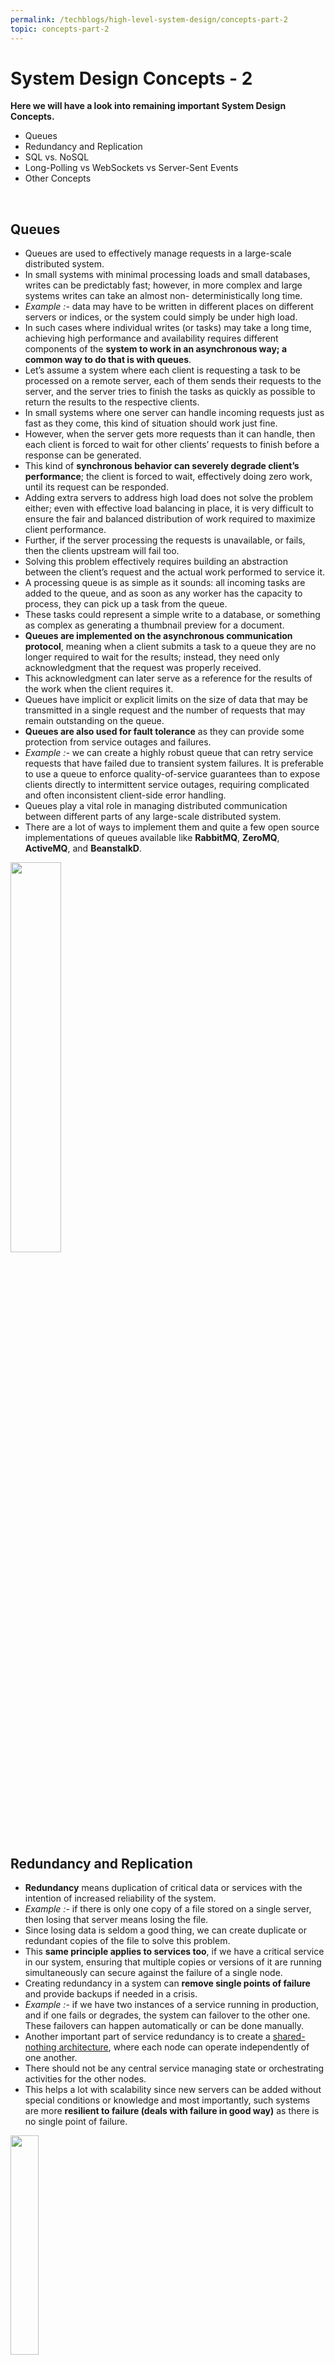 ```yaml
---
permalink: /techblogs/high-level-system-design/concepts-part-2
topic: concepts-part-2
---
```




# System Design Concepts - 2

**Here we will have a look into remaining important System Design Concepts.**

- Queues
- Redundancy and Replication
- SQL vs. NoSQL
- Long-Polling vs WebSockets vs Server-Sent Events
- Other Concepts

<br>

## Queues

- Queues are used to effectively manage requests in a large-scale distributed system.
- In small systems with minimal processing loads and small databases, writes can be predictably fast; however, in more complex and large systems writes can take an almost non- deterministically long time.
- *Example :-* data may have to be written in different places on different servers or indices, or the system could simply be under high load.
- In such cases where individual writes (or tasks) may take a long time, achieving high performance and availability requires different components of the **system to work in an asynchronous way; a common way to do that is with queues**.
- Let’s assume a system where each client is requesting a task to be processed on a remote server, each of them sends their requests to the server, and the server tries to finish the tasks as quickly as possible to return the results to the respective clients.
- In small systems where one server can handle incoming requests just as fast as they come, this kind of situation should work just fine.
- However, when the server gets more requests than it can handle, then each client is forced to wait for other clients’ requests to finish before a response can be generated.
- This kind of **synchronous behavior can severely degrade client’s performance**; the client is forced to wait, effectively doing zero work, until its request can be responded.
- Adding extra servers to address high load does not solve the problem either; even with effective load balancing in place, it is very difficult to ensure the fair and balanced distribution of work required to maximize client performance.
- Further, if the server processing the requests is unavailable, or fails, then the clients upstream will fail too.
- Solving this problem effectively requires building an abstraction between the client’s request and the actual work performed to service it.
- A processing queue is as simple as it sounds: all incoming tasks are added to the queue, and as soon as any worker has the capacity to process, they can pick up a task from the queue.
- These tasks could represent a simple write to a database, or something as complex as generating a thumbnail preview for a document.
- **Queues are implemented on the asynchronous communication protocol**, meaning when a client submits a task to a queue they are no longer required to wait for the results; instead, they need only acknowledgment that the request was properly received.
- This acknowledgment can later serve as a reference for the results of the work when the client requires it.
- Queues have implicit or explicit limits on the size of data that may be transmitted in a single request and the number of requests that may remain outstanding on the queue.
- **Queues are also used for fault tolerance** as they can provide some protection from service outages and failures.
- *Example :-* we can create a highly robust queue that can retry service requests that have failed due to transient system failures. It is preferable to use a queue to enforce quality-of-service guarantees than to expose clients directly to intermittent service outages, requiring complicated and often inconsistent client-side error handling.
- Queues play a vital role in managing distributed communication between different parts of any large-scale distributed system.
- There are a lot of ways to implement them and quite a few open source implementations of queues available like **RabbitMQ**, **ZeroMQ**, **ActiveMQ**, and **BeanstalkD**.

<img src="assets/queues.png" style="width:40%;" />

<br>

## Redundancy and Replication

- **Redundancy** means duplication of critical data or services with the intention of increased reliability of the system. 
- *Example :-* if there is only one copy of a file stored on a single server, then losing that server means losing the file.
- Since losing data is seldom a good thing, we can create duplicate or redundant copies of the file to solve this problem.
- This **same principle applies to services too**, if we have a critical service in our system, ensuring that multiple copies or versions of it are running simultaneously can secure against the failure of a single node.
- Creating redundancy in a system can **remove single points of failure** and provide backups if needed in a crisis.
- *Example :-* if we have two instances of a service running in production, and if one fails or degrades, the system can failover to the other one. These failovers can happen automatically or can be done manually.
- Another important part of service redundancy is to create a [shared- nothing architecture](), where each node can operate independently of one another.
- There should not be any central service managing state or orchestrating activities for the other nodes.
- This helps a lot with scalability since new servers can be added without special conditions or knowledge and most importantly, such systems are more **resilient to failure (deals with failure in good way)** as there is no single point of failure.

<img src="assets/redundancy_replication.png" style="width:30%;" />

<br>

## SQL vs. NoSQL

- In the world of databases, there are two main types of solutions: SQL (relational databases) and NoSQL (non-relational databases).
- Both of them differ in the way they were built, the kind of information they store, and how they store it.
- Relational databases are structured and have **predefined schemas**, like phone books that store phone numbers and addresses.
- Non-relational databases are **unstructured, distributed and have a dynamic schema**, like file folders that hold everything from a person’s address and phone number to their Facebook ‘likes’ and online shopping preferences.

###### SQL Databases

- Relational databases store data in rows and columns.
- Each row contains all the information about one entity, and columns are all the separate data points.
- Some of the most popular relational databases are **MySQL**, **Oracle**, MS SQL Server, **SQLite**, **Postgres**, MariaDB, etc.

###### NoSQL Databases

- [Key-Value Stores:]()
  - Data is stored in an **array of key-value pairs**.
  - The ***key*** is an attribute name, which is linked to a ***value***.
  - Well-known key value stores include **Redis**, Voldemort and **Dynamo**.
- [Document Databases:]()
  - In these databases data is stored in **documents**, instead of rows and columns in a table.
  - These documents are grouped together in collections where each document can have an entirely different structure.
  - Document databases include the **CouchDB** and **MongoDB**.
- [Wide-Column Databases:]()
  - Instead of ***tables*** in columnar databases we have column families, which are containers for rows.
  - Unlike relational databases, no need to know all the columns up front & each row doesn’t need to have the same no. of columns.
  - Columnar databases are **best suited for analyzing large datasets** - big names include **Cassandra** and **HBase**.
- [Graph Databases:]()
  - Used to store data whose relations are best represented in a graph.
  - Data is saved in graph structures with nodes (entities), properties (information about the entities) and lines (connections between the entities).
  - Examples of graph database include **Neo4J** and **InfiniteGraph**.

<br>

> ##### High level differences between SQL and NoSQL

- [Storage:]()
  - SQL stores data in tables, where each row represents an entity, and each column represents a data point about that entity; for example, if we are storing a car entity in a table, different columns could be Color, Make, Model, and so on.
  - NoSQL databases have different data storage models. The main ones are key-value, document, graph and columnar.
- [Schema:]() 
  - In SQL, each record conforms to a fixed schema, meaning the columns must be decided and chosen before data entry and each row must have data for each column. The schema can be altered later, but it involves modifying the whole database and going offline.
  - Whereas in NoSQL, schemas are dynamic. Columns can be added on the fly, and each row (or equivalent) doesn’t have to contain data for each column.
- [Querying:]() 
  - SQL databases uses SQL (structured query language) for defining and manipulating the data, which is very powerful.
  - In NoSQL database, queries are focused on a collection of documents. Sometimes it is also called UnQL (Unstructured Query Language). Different databases have different syntax for using UnQL.
- [Scalability:]()
  - In most common situations, SQL databases are **vertically scalable**, i.e., by increasing the horsepower (higher Memory, CPU, etc.) of the hardware, which can get very expensive. It is possible to scale a relational database across multiple servers, but this is a challenging and time-consuming process.
  - On the other hand, NoSQL databases are **horizontally scalable**, meaning we can add more servers easily in our NoSQL database infrastructure to handle large traffic. Any cheap commodity hardware or cloud instances can host NoSQL databases, thus making it a lot more cost-effective than vertical scaling. A lot of NoSQL technologies also distribute data across servers automatically.
- [Reliability or ACID Compliancy (Atomicity, Consistency, Isolation, Durability):]()
  - The vast majority of relational databases are ACID compliant. So, when it comes to data reliability and safe guarantee of performing transactions, SQL databases are still the better bet.
  - Most of the NoSQL solutions sacrifice ACID compliance for performance and scalability.

<br>

> ##### SQL VS. NoSQL - Which one to use ?

- When it comes to database technology, there’s **no one-size-fits-all solution**.
- That’s why many businesses rely on both relational and non- relational databases for different needs.
- Even as NoSQL databases are gaining popularity for their speed and scalability, there are still situations where a highly structured SQL database may perform better; choosing the right technology hinges on the use case.

###### Reasons to use SQL Database

1. We need to ensure **ACID compliance** as it reduces anomalies and protects the integrity of your database by prescribing exactly how transactions interact with the database. Generally, NoSQL databases sacrifice ACID compliance for scalability and processing speed, but **for many e-commerce and financial applications, an ACID-compliant database remains the preferred option**.

2. The data is structured and unchanging and if our business is not experiencing massive growth that would require more servers and if we are only working with data that’s consistent, then there may be no reason to use a system designed to support a variety of data types and high traffic volume.

###### Reasons to use NoSQL database
When all the other components of our application are fast and seamless, NoSQL databases prevent data from being the bottleneck.

Big data is contributing to a large success for NoSQL databases, mainly because it handles data differently than the traditional relational databases. A few popular examples of NoSQL databases are MongoDB, CouchDB, Cassandra, and HBase.

1. **Storing large volumes of data** that often have little to no structure. It sets no limits on the types of data we can store together and allows us to add different new types as the need changes. With document-based databases, you can store data in one place without having to define what “types” of data those are in advance.
2. **Making the most of cloud computing and storage**. Cloud-based storage is an excellent cost-saving solution but requires data to be easily spread across multiple servers to scale up. Using commodity (affordable, smaller) hardware on-site or in the cloud saves you the hassle of additional software, and NoSQL databases like Cassandra are designed to be scaled across multiple data centers out of the box without a lot of headaches.
3. **Rapid development**. NoSQL is extremely useful for rapid development as it doesn’t need to be prepped ahead of time. If you’re working on quick iterations of your system which require making frequent updates to the data structure without a lot of downtime between versions, a relational database will slow you down.

<br>

> ##### ACID vs. BASE

- **ACID:** Atomic, Consistency, Isolation, Durability
  - Database systems designed with traditional ACID guarantees in mind such as RDBMS choose consistency over availability.
- **BASE:** Basically Available Soft State Eventual Consistency 
  - Database systems designed around the BASE philosophy, common in the NoSQL movement, choose availability over consistency.
  - When we start using NoSQL databases we need to understand which part of ACID properties we are willing to sacrifice.

<br>

## HTTP vs Long-Polling vs WebSockets vs Server-Sent Events 

All theese are **popular communication protocols** between a client like a web browser & a web server.

###### 1. HTTP (Hyper Text Transfer Protocol)

- Following are a sequence of events for regular HTTP request:
  1. Client opens a connection and requests data from the server.
  2. The server calculates the response.
  3. The server sends the response back to the client on the opened request.

<img src="assets/http_protocol.png" style="width:45%;" />

###### 2. Ajax Poling

- Polling is a standard technique used by the vast majority of AJAX applications.
- The basic idea is that the client repeatedly polls (or requests) a server for data. The client makes a request and waits for the server to respond with data. If no data is available, an empty response is returned.
  1. Client opens a connection and requests data from the server using regular HTTP.
  2. The requested webpage sends requests to the server at regular intervals (e.g., 0.5 seconds).
  3. The server calculates the response and sends it back, just like regular HTTP traffic.
  4. Client repeats the above three steps periodically to get updates from the server.

- Problem with Polling is that the client has to keep asking the server for any new data. As a result, a lot of responses are empty creating HTTP overhead.

<img src="assets/ajax_polling.png" style="width:45%;" />

###### 3. HTTP Long-Polling

- A variation of the traditional polling technique that allows the server to push information to a client, whenever the data is available.
- With Long-Polling, the client requests information from the server exactly as in normal polling, but with the expectation that the server may not respond immediately. That’s why this technique is sometimes referred to as a **Hanging GET**.
- If the server does not have any data available for the client, instead of sending an empty response, the server holds the request and waits until some data becomes available.
- Once the data becomes available, a full response is sent to the client. The client then immediately re-request information from the server so that the server will almost always have an available waiting request that it can use to deliver data in response to an event.
- The basic life cycle of an application using HTTP Long-Polling is as follows:
  1. The client makes an initial request using regular HTTP and then waits for a response.
  2. The server delays its response until an update is available, or until a timeout has occurred.
  3. When an update is available, the server sends a full response to the client.
  4. The client typically sends a new long-poll request, either immediately upon receiving a response or after a pause to allow an acceptable latency period.
  5. Each Long-Poll request has a timeout. The client has to reconnect periodically after the connection is closed, due to timeouts.

<img src="assets/http_long_polling.png" style="width:45%;" />

###### 4. WebSockets

- WebSocket provides Full duplex communication channels over a single TCP connection.
- It provides a persistent connection between a client and a server that both parties can use to start sending data at any time.
- The client establishes a WebSocket connection through a process known as the **WebSocket handshake** and if the process succeeds, then the server and client can exchange data in both directions at any time.
- The WebSocket protocol enables communication between a client and a server with lower overheads, facilitating real-time data transfer from and to the server.
- This is made possible by providing a standardized way for the server to send content to the browser without being asked by the client, and allowing for messages to be passed back and forth while keeping the connection open.
- In this way, a two-way (bi-directional) ongoing conversation can take place between a client and a server.

<img src="assets/websockets.png" style="width:40%;" />

###### 5. Sever-Sent Events (SSEs)

- Under SSEs the client establishes a persistent and long-term connection with the server.
- The server uses this connection to send data to a client.
- But if the client wants to send data to the server, it would require the use of another technology/protocol to do so.
  1. Client requests data from a server using regular HTTP.
  2. The requested webpage opens a connection to the server.
  3. The server sends the data to the client whenever there’s new information available.
- SSEs are best when we need real-time traffic from the server to the client or if the server is generating data in a loop and will be sending multiple events to the client.

<img src="assets/server-sent-events.png" style="width:45%;" />

<br>

<br>

## Other Concepts

##### Optimistic  vs.  Pessimistic Locking

- **Optimistic Locking**:
  - While doing a database transaction we do not acquire any locks.
  - But when we are ready to commit our transaction at that point we check to see if no other transaction updated the record which we are working on.
- **Pessimistic Locking:**
  - While doing a database transaction we acquire all the locks beforehand and then we commit the transaction.
- Both of them have their pros and cons and we need to know which of these locking to which scenarios.

##### Strong  vs.  Eventual Consistency

- **Strong Consistency:**
  - Reads will always see the latest writes.
  - Used in Relational Databases.
- **Eventual Consistency:**
  - Reads will see some writes initially and eventually it will see all the writes.
  - In NoSQL Databases we need to decide whether we want strong or eventual consistency.
- The benefit the eventual consistency has is it provides higher availability.

##### Data-centres / Racks / Hosts

- Need to be aware how data-centres are architecture and how they are arranged today.
- Data-centres have Racks and Racks have hosts.
- Need to have an understanding of the latencies b/w talking cross hosts or cross racks or even cross data-centres.
- What the worst can happen if a host goes down or even the complete racks goes down or even worst if the entire data-centres goes down.

##### CPU / Memory / Hard-Drive / Network Bandwidth

- All of these are limited resources so when we design our system we need to consider:
  - How do we work around these limitations?
  - How do we improve the throughput latencies?
  - How do we scale the system around these limitations?

##### Random  vs.  Sequential Read/Write on Disk

- We know that read and write are slow on the disk.
- But the sequential read and writes are amazing for the disks.
- Need to design the system around sequential reads and writes.
- Need to try avoiding random reads and writes which are order of magnitude slower than sequential reads and writes for the disk.

##### HTTP  vs.  HTTP2  vs.  Web-Sockets

- **HTTP:**
  - Request-Reply kind of architecture b/w client and server.
  - Pretty much entire web runs on HTTP.
- **HTTP2:**
  - It does some of the deficiencies of HTTP like it can do multiple requests over a single connection
- **Web-Sockets:**
  - It is fully Bi-directional communication b/w client and server.
- Need to know the differences b/w them and their inner workings. 

##### TCP/IP Model

- There are 4 layers in this model and we need to know about what are they and how they work.

##### IPv4  vs.  IPv6

- IPv4 has 32 bit-addresses and IPv6 has 128-bit addresses.
- We are running out of IPv4 addresses and so the world is migrating towards IPv6.
- Need to have understanding of their details and also about how the routing works.

##### TCP  vs.  UDP

- **TCP:**
  - It is connection oriented reliable connection but bit slow transfer of packets as acknowledgement is needed.
  - Used in system when transferring of packets, we can’t afford to loose packets like transfer of sensitive documents etc.
- **UDP:**
  - Unreliable connection but faster transfer of packets as no acknowledgement needed.
  - Used in situation  when we can afford to loose some packets but we want them faster like video streaming systems etc.

##### DNS Lookup

- It does the translation of domain address into IP address.
- Need to know its working, hierarchy and caching around them.

##### HTTPs & TLS

- **TLS (Transport Layer Security):**
  - Used to secure communication b/w client and server both in terms of Privacy and Data-integrity.
  - When used with HTTP it pretty much becomes HTTPs.

##### Public Key Infrastructure & Certificate Authority

- **Public Key Infrastructure** is used to manage our public key and the digital certificates. 
- **Certificate Authority** is a trusted entity which tells us if the public key is from the correct party. 
- Example:- If we type [www.kodefork.com](http://www.kodefork.com/) and if it is going over HTTPs, the we will get a public key back and certificate authority tells that it is definitely coming from KodeFork and not from a third party who has hacked b/w us and KodeFork. 

##### Symmetric  vs.  Asymmetric Encryption

- **Asymmetric Encryption:**
  - It is computationally more expensive so it should be used to send small amount of data preferably a symmetric key.
  - Example: Public-Private Key Encryption 
- **Symmetric Encryption:**
  - Example: AES

##### Load Balancers L4  vs.  L7

- Load balancers sit in the front of a service and delegate the client requests to one of the nodes behind the service.
- This delegation can be based on Round-Robin basis or the load average on the nodes behind that service.
- Load balancers can operate at L4 or L7 in OSI Model.
- **At L4:** Load Balancers considers both client and destination IP addresses and Port numbers to do the routing. 
- **At L7:** Which is an HTTP Level it uses HTTP URI to do the routing. 
- Most of the load balancers operate at L7.

##### CDNs  &  EDGE

- **CDN (Content Delivery Network):** 
  - Let’s suppose we are watching Netflix from California so what Netflix does is it puts movies and series in a content delivery network close to us.
  - So when we are streaming the movies it can be streamed right there from the CDN close to us instead of all the way from the data-centre.
  - This helps in both the performance and latency for the end-user.
- **Edge:**
  - A ver similar concept where we do processing close to the end user.
  - Another advantage Edge provides is it has a dedicated network from the edge to all the way to the data-centre.
  - So our request can be routed through this dedicated network instead of going over the general internet.

##### Bloom Filters  &  Count-Min Sketch

- **Bloom Filters:**
  - Space-efficient probabilistic data structure for membership check.
  - It can have a false positive but will never have false negatives.
  - It is used to decide if an element is a member of a set or not.
  - **यदि present नहीं है तब बोल सकता है की present है, but present है तब कभी नहीं बोलेगा की present नहीं है**.
  - Example:- Google username availability prediction by gmail.
  - So if our design can tolerate false positive we can use bloom filters.
- **Count-Min Sketch:**
  - A similar data structure, but it is used to count the frequency of events.
  - Suppose we have millions of events and we want to keep track of top k events.
  - Then we can consider using count-min sketch instead of keeping the count of all the events.
  - So, for a fraction of space it will give an answer which will be close enough to the actual answer with some error rate.

##### Paxos: Consensus over Distributed Hosts

- Paxos is used to derive consensus over distributed hosts.
- Before Paxos came finding consensus was a very hard problem.
- Example:- Leader election among a distributed host
- May not need to know the internal workings but good to know some of the use-cases which Paxos solves.

##### Design Patterns  &  Object-Oriented Design

- **Design-Patterns:**
  - Need to know things like factory methods, Singleton patterns and others.
- **Object-Oriented** **Design:**
  - Classes, Objects, Methods
  - Inheritance
  - Polymorphism
  - Abstraction

##### Virtual Machines  &  Containers

- **Virtual Machines:**
  - A way of giving us an operating system on top of shared resource such that we feel like we are exclusive owner of the hardware.
  - But in reality that hardware is shared b/w different isolated operating systems.
- **Containers:**
  - A way of running our application and its dependencies in an isolated environment.
  - Containers have become extremely important and they run a lot in production environment these days.

##### Publisher-Subscriber  OR  Queue Bases

- Some publisher publishes a message to the queue and a subscriber receives that message from the queue.
- This pattern has become extremely important in system design these days.
- We should definitely use them whenever we have the opportunity.
- One thing to remember is that a customer facing request should not be directly exposed to a Publisher-Subscriber system.

##### Map-Reduce

- It is used to do distributed and parallel processing of big data.
- **Map** is filtering and sorting the data and **Reduce** is summarizing the data. 
- It’s very important in big data application systems.

##### Multi-threading, Concurrency, Locks, Synchronization, CAS (Compare and Swap)

- Very important concepts while dealing with multi-threaded applications or systems.
- Some programming language like Java comes with these things built-in but in some languages like C we have to depend on the platform specific implementations.

<br>

<br>

---

<a href="concepts-part-1" class="prev-button">&larr; Previous: System Design Concepts - 1</a> 

<a href="step-by-step-guide" class="next-button">Next: Step by Step Guide &rarr;</a>

